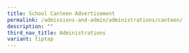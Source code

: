```yaml
---
title: School Canteen Advertisement
permalink: /admissions-and-admin/administrations/canteen/
description: ""
third_nav_title: Administrations
variant: tiptap
---
```

<p></p>